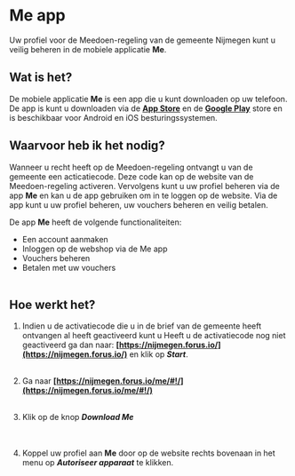 # Me app

Uw profiel voor de Meedoen-regeling van de gemeente Nijmegen kunt u veilig beheren in de mobiele applicatie **Me**.
&nbsp;

## Wat is het?

De mobiele applicatie **Me** is een app die u kunt downloaden op uw telefoon.
De app is kunt u downloaden via de **[App Store](https://itunes.apple.com/nl/app/me-forus/id1422610676)** en de **[Google Play](https://play.google.com/store/apps/details?id=io.forus.me)** store en is beschikbaar voor Android en iOS besturingssystemen.
&nbsp;


## Waarvoor heb ik het nodig?

Wanneer u recht heeft op de Meedoen-regeling ontvangt u van de gemeente een acticatiecode. Deze code kan op de website van de Meedoen-regeling activeren. Vervolgens kunt u uw profiel beheren via de app **Me** en kan u de app gebruiken om in te loggen op de website. Via de app kunt u uw profiel beheren, uw vouchers beheren en veilig betalen.
&nbsp;

De app **Me** heeft de volgende functionaliteiten:

* Een account aanmaken
* Inloggen op de webshop via de Me app
* Vouchers beheren
* Betalen met uw vouchers
<br />&nbsp;

## Hoe werkt het?

1. Indien u de activatiecode die u in de brief van de gemeente heeft ontvangen al heeft geactiveerd kunt u
Heeft u de activatiecode nog niet geactiveerd ga dan naar: **[https://nijmegen.forus.io/](https://nijmegen.forus.io/)** en klik op **_Start_**.
<br />&nbsp;

2. Ga naar **[https://nijmegen.forus.io/me/#!/](https://nijmegen.forus.io/me/#!/)**
<br />&nbsp;

3. Klik op de knop **_Download Me_**<br />
<br />&nbsp;

3. Koppel uw profiel aan **Me** door op de website rechts bovenaan in het menu op **_Autoriseer apparaat_** te klikken.
<br />&nbsp;
